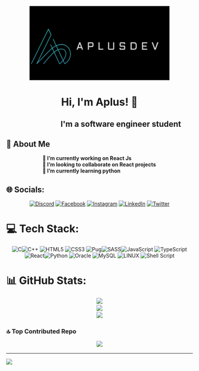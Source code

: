 <div align="center">
<!-- <img height="200px" width="75%" alt="aplus_logo" src="aplus_logo.jpeg" /> -->
  <img height="200px" width="75%" alt="aplus_logo" src="main-logo.jpg" />
</div>

<div align="center">

# Hi, I'm Aplus! 👋
</div>
  
<h2>&emsp;&emsp;&emsp;&emsp;&emsp;&emsp;&emsp;I'm a software engineer student</h2>


## 🚀 About Me
<b>

&emsp;&emsp;&emsp;&emsp;&emsp;&emsp;&emsp;🔭 I’m currently working on React Js<br>&emsp;&emsp;&emsp;&emsp;&emsp;&emsp;&emsp;👯 I’m looking to collaborate on React projects<br>&emsp;&emsp;&emsp;&emsp;&emsp;&emsp;&emsp;🌱 I’m currently learning python<br>
</b>

## 🌐 Socials:

<div align="center">

[![Discord](https://img.shields.io/badge/Discord-%237289DA.svg?logo=discord&logoColor=white)](https://discord.gg/https://discord.gg/NVnNekbE) [![Facebook](https://img.shields.io/badge/Facebook-%231877F2.svg?logo=Facebook&logoColor=white)](https://www.facebook.com/profile.php?id=100072748726653) [![Instagram](https://img.shields.io/badge/Instagram-%23E4405F.svg?logo=Instagram&logoColor=white)](https://instagram.com/abdessamadplus) [![LinkedIn](https://img.shields.io/badge/LinkedIn-%230077B5.svg?logo=linkedin&logoColor=white)](https://www.linkedin.com/in/abdessamad-laabid-836a12270?lipi=urn%3Ali%3Apage%3Ad_flagship3_profile_view_base_contact_details%3BVT1%2BeoSJSfWkCPliV27QGA%3D%3D) [![Twitter](https://img.shields.io/badge/Twitter-%231DA1F2.svg?logo=Twitter&logoColor=white)](https://twitter.com/Abdessamad_Plus)
</div>

# 💻 Tech Stack:

<div align="center">
  
![C](https://img.shields.io/badge/c-%2300599C.svg?style=for-the-badge&logo=c&logoColor=white)![C++](https://img.shields.io/badge/c++-%2300599C.svg?style=for-the-badge&logo=c%2B%2B&logoColor=white) ![HTML5](https://img.shields.io/badge/html5-%23E34F26.svg?style=for-the-badge&logo=html5&logoColor=white) ![CSS3](https://img.shields.io/badge/css3-%231572B6.svg?style=for-the-badge&logo=css3&logoColor=white) ![Pug](https://img.shields.io/badge/Pug-FFF?style=for-the-badge&logo=pug&logoColor=A86454)![SASS](https://img.shields.io/badge/SASS-hotpink.svg?style=for-the-badge&logo=SASS&logoColor=white)![JavaScript](https://img.shields.io/badge/javascript-%23323330.svg?style=for-the-badge&logo=javascript&logoColor=%23F7DF1E) ![TypeScript](https://img.shields.io/badge/typescript-%23007ACC.svg?style=for-the-badge&logo=typescript&logoColor=white) ![React](https://img.shields.io/badge/react-%2320232a.svg?style=for-the-badge&logo=react&logoColor=%2361DAFB)![Python](https://img.shields.io/badge/python-3670A0?style=for-the-badge&logo=python&logoColor=ffdd54) ![Oracle](https://img.shields.io/badge/Oracle-F80000?style=for-the-badge&logo=oracle&logoColor=white) ![MySQL](https://img.shields.io/badge/mysql-%2300f.svg?style=for-the-badge&logo=mysql&logoColor=white) ![LINUX](https://img.shields.io/badge/Linux-FCC624?style=for-the-badge&logo=linux&logoColor=black) ![Shell Script](https://img.shields.io/badge/shell_script-%23121011.svg?style=for-the-badge&logo=gnu-bash&logoColor=white)
</div>

# 📊 GitHub Stats:

<div align="center">

![](https://github-readme-stats.vercel.app/api?username=AplusJsDev&theme=dark&hide_border=false&include_all_commits=true&count_private=false)<br/>
![](https://github-readme-streak-stats.herokuapp.com/?user=AplusJsDev&theme=dark&hide_border=false)<br/>
![](https://github-readme-stats.vercel.app/api/top-langs/?username=AplusJsDev&theme=dark&hide_border=false&include_all_commits=true&count_private=false&layout=compact)
</div>

### 🔝 Top Contributed Repo

<div align="center">
  
![](https://github-contributor-stats.vercel.app/api?username=AplusJsDev&limit=5&theme=dark&combine_all_yearly_contributions=true)
</div>

---
[![](https://visitcount.itsvg.in/api?id=AplusJsDev&icon=0&color=0)](https://visitcount.itsvg.in)
